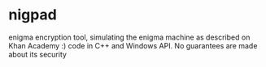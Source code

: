 nigpad
======
enigma encryption tool, simulating the enigma machine as described on Khan Academy :)
code in C++ and Windows API. No guarantees are made about its security
